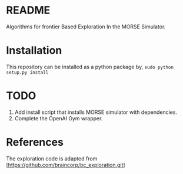 # README
Algorithms for frontier Based Exploration In the MORSE Simulator.

# Installation

This repository can be installed as a python package by,
```sudo python setup.py install```

# TODO
1. Add install script that installs MORSE simulator with dependencies.
2. Complete the OpenAI Gym wrapper.
# References

The exploration code is adapted from [https://github.com/braincorp/bc_exploration.git]

